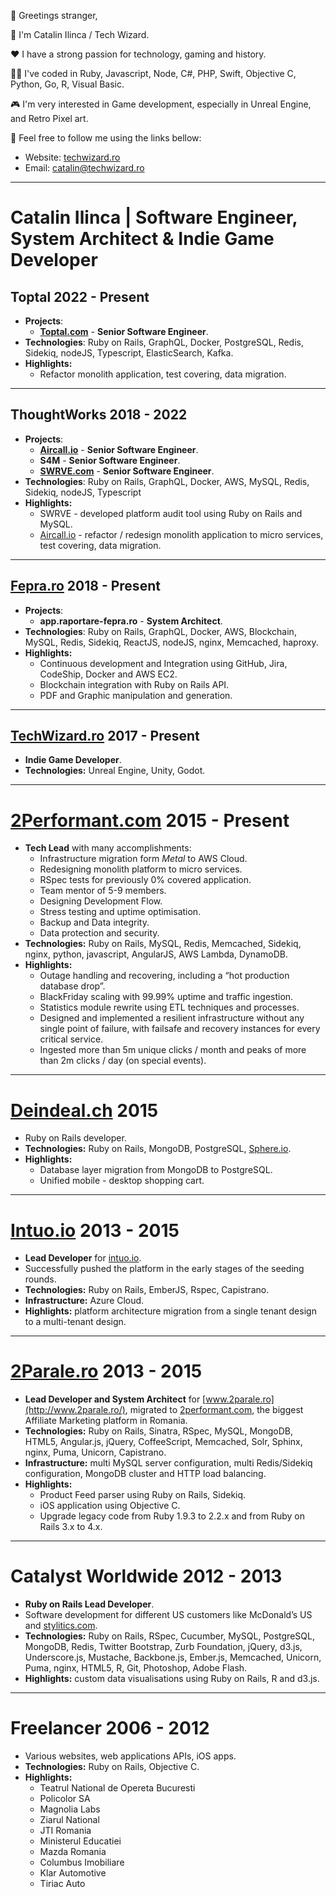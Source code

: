 👋 Greetings stranger,

🪪 I'm Catalin Ilinca / Tech Wizard.

❤️ I have a strong passion for technology, gaming and history.

👨‍💻 I've coded in Ruby, Javascript, Node, C#, PHP, Swift, Objective C, Python, Go, R, Visual Basic.

🎮 I'm very interested in Game development, especially in Unreal Engine, and Retro Pixel art.

🫵 Feel free to follow me using the links bellow:

* Website: [techwizard.ro](https://techwizard.ro)
* Email: [catalin@techwizard.ro](mailto:catalin@techwizard.ro)

---

# Catalin Ilinca | **Software Engineer, System Architect & Indie Game Developer**

## Toptal 2022 - Present

- **Projects**:
    - [**Toptal.com**](http://Toptal.com) - **Senior Software Engineer**.
- **Technologies**: Ruby on Rails, GraphQL, Docker, PostgreSQL, Redis, Sidekiq, nodeJS, Typescript, ElasticSearch, Kafka.
- **Highlights:**
    - Refactor monolith application, test covering, data migration.

---

## ThoughtWorks 2018 - 2022

- **Projects**:
    - **[Aircall.io](http://Aircall.io)** - **Senior Software Engineer**.
    - **S4M** - **Senior Software Engineer**.
    - **[SWRVE.com](http://SWRVE.com)** - **Senior Software Engineer**.
- **Technologies**: Ruby on Rails, GraphQL, Docker, AWS, MySQL, Redis, Sidekiq, nodeJS, Typescript
- **Highlights:**
    - SWRVE - developed platform audit tool using Ruby on Rails and MySQL.
    - [Aircall.io](http://Aircall.io) - refactor / redesign monolith application to micro services, test covering, data migration.

---

## [Fepra.ro](http://Fepra.ro) 2018 - Present

- **Projects**:
    - **app.raportare-fepra.ro** - **System Architect**.
- **Technologies**: Ruby on Rails, GraphQL, Docker, AWS, Blockchain, MySQL, Redis, Sidekiq, ReactJS, nodeJS, nginx, Memcached, haproxy.
- **Highlights:**
    - Continuous development and Integration using GitHub, Jira, CodeShip, Docker and AWS EC2.
    - Blockchain integration with Ruby on Rails API.
    - PDF and Graphic manipulation and generation.

---

## [TechWizard.ro](http://TechWizard.ro) 2017 - Present

- **Indie Game Developer**.
- **Technologies:** Unreal Engine, Unity, Godot.

---

# [2Performant.com](http://2Performant.com) 2015 - Present

- **Tech Lead** with many accomplishments:
    - Infrastructure migration form *Metal* to AWS Cloud.
    - Redesigning monolith platform to micro services.
    - RSpec tests for previously 0% covered application.
    - Team mentor of 5-9 members.
    - Designing Development Flow.
    - Stress testing and uptime optimisation.
    - Backup and Data integrity.
    - Data protection and security.
- **Technologies:** Ruby on Rails, MySQL, Redis, Memcached, Sidekiq, nginx, python, javascript, AngularJS, AWS Lambda, DynamoDB.
- **Highlights:**
    - Outage handling and recovering, including a “hot production database drop”.
    - BlackFriday scaling with 99.99% uptime and traffic ingestion.
    - Statistics module rewrite using ETL techniques and processes.
    - Designed and implemented a resilient infrastructure without any single point of failure, with failsafe and recovery instances for every critical service.
    - Ingested more than 5m unique clicks / month and peaks of more than 2m clicks / day (on special events).

---

# [Deindeal.ch](http://deindeal.ch/) 2015

- Ruby on Rails developer.
- **Technologies:** Ruby on Rails, MongoDB, PostgreSQL, [Sphere.io](http://sphere.io/).
- **Highlights:**
    - Database layer migration from MongoDB to PostgreSQL.
    - Unified mobile - desktop shopping cart.

---

# [Intuo.io](http://Intuo.io) 2013 - 2015

- **Lead Developer** for [intuo.io](http://intuo.io/).
- Successfully pushed the platform in the early stages of the seeding rounds.
- **Technologies:** Ruby on Rails, EmberJS, Rspec, Capistrano.
- **Infrastructure:** Azure Cloud.
- **Highlights:** platform architecture migration from a single tenant design to a multi-tenant design.

---

# [2Parale.ro](http://2Parale.ro) 2013 - 2015

- **Lead Developer and System Architect** for [www.2parale.ro](http://www.2parale.ro/), migrated to [2performant.com](http://2performant.com/), the biggest Affiliate Marketing platform in Romania.
- **Technologies:** Ruby on Rails, Sinatra, RSpec, MySQL, MongoDB, HTML5, Angular.js, jQuery, CoffeeScript, Memcached, Solr, Sphinx, nginx, Puma, Unicorn, Capistrano.
- **Infrastructure:** multi MySQL server configuration, multi Redis/Sidekiq configuration, MongoDB cluster and HTTP load balancing.
- **Highlights:**
    - Product Feed parser using Ruby on Rails, Sidekiq.
    - iOS application using Objective C.
    - Upgrade legacy code from Ruby 1.9.3 to 2.2.x and from Ruby on Rails 3.x to 4.x.

---

# Catalyst Worldwide 2012 - 2013

- **Ruby on Rails Lead Developer**.
- Software development for different US customers like McDonald’s US and [stylitics.com](http://stylitics.com/).
- **Technologies:** Ruby on Rails, RSpec, Cucumber, MySQL, PostgreSQL, MongoDB, Redis, Twitter Bootstrap, Zurb Foundation, jQuery, d3.js, Underscore.js, Mustache, Backbone.js, Ember.js, Memcached, Unicorn, Puma, nginx, HTML5, R, Git, Photoshop, Adobe Flash.
- **Highlights:** custom data visualisations using Ruby on Rails, R and d3.js.

---

# Freelancer 2006 - 2012

- Various websites, web applications APIs, iOS apps.
- **Technologies:** Ruby on Rails, Objective C.
- **Highlights:**
    - Teatrul National de Opereta Bucuresti
    - Policolor SA
    - Magnolia Labs
    - Ziarul National
    - JTI Romania
    - Ministerul Educatiei
    - Mazda Romania
    - Columbus Imobiliare
    - Klar Automotive
    - Tiriac Auto

